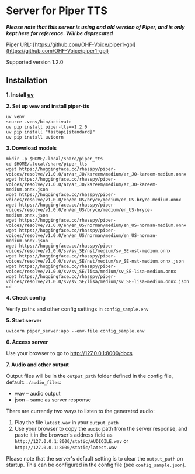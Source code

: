 # Server for Piper TTS

___Please note that this server is using and old version of Piper, and is only kept here for reference. Will be deprecated___

Piper URL: [https://github.com/OHF-Voice/piper1-gpl](https://github.com/OHF-Voice/piper1-gpl)

Supported version 1.2.0


## Installation

**1. Install [uv](https://docs.astral.sh/uv/getting-started/installation)**

**2. Set up `venv` and install piper-tts**


```
uv venv
source .venv/bin/activate
uv pip install piper-tts==1.2.0
uv pip install "fastapi[standard]"
uv pip install uvicorn
```

**3. Download models**

```
mkdir -p $HOME/.local/share/piper_tts
cd $HOME/.local/share/piper_tts
wget https://huggingface.co/rhasspy/piper-voices/resolve/v1.0.0/ar/ar_JO/kareem/medium/ar_JO-kareem-medium.onnx
wget https://huggingface.co/rhasspy/piper-voices/resolve/v1.0.0/ar/ar_JO/kareem/medium/ar_JO-kareem-medium.onnx.json
wget https://huggingface.co/rhasspy/piper-voices/resolve/v1.0.0/en/en_US/bryce/medium/en_US-bryce-medium.onnx
wget https://huggingface.co/rhasspy/piper-voices/resolve/v1.0.0/en/en_US/bryce/medium/en_US-bryce-medium.onnx.json
wget https://huggingface.co/rhasspy/piper-voices/resolve/v1.0.0/en/en_US/norman/medium/en_US-norman-medium.onnx
wget https://huggingface.co/rhasspy/piper-voices/resolve/v1.0.0/en/en_US/norman/medium/en_US-norman-medium.onnx.json
wget https://huggingface.co/rhasspy/piper-voices/resolve/v1.0.0/sv/sv_SE/nst/medium/sv_SE-nst-medium.onnx
wget https://huggingface.co/rhasspy/piper-voices/resolve/v1.0.0/sv/sv_SE/nst/medium/sv_SE-nst-medium.onnx.json
wget https://huggingface.co/rhasspy/piper-voices/resolve/v1.0.0/sv/sv_SE/lisa/medium/sv_SE-lisa-medium.onnx
wget https://huggingface.co/rhasspy/piper-voices/resolve/v1.0.0/sv/sv_SE/lisa/medium/sv_SE-lisa-medium.onnx.json
cd -
```

**4. Check config**

Verify paths and other config settings in `config_sample.env`


**5. Start server**

```
uvicorn piper_server:app --env-file config_sample.env
```


**6. Access server**

Use your browser to go to http://127.0.0.1:8000/docs



**7. Audio and other output**

Output files will be in the `output_path` folder defined in the config file, default: `./audio_files`:

* wav – audio output
* json – same as server response

There are currently two ways to listen to the generated audio:

1. Play the file `latest.wav` in your `output_path`
2. Use your browser to copy the `audio` path from the server response, and paste it in the browser's address field as `http://127.0.0.1:8000/static/AUDIOILE.wav` or `http://127.0.0.1:8000/static/latest.wav`

Please note that the server's default setting is to clear the `output_path` on startup. This can be configured in the config file (see `config_sample.json`).
